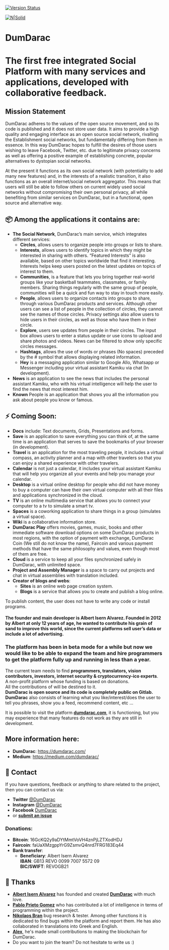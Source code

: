 [![Version Status](https://img.shields.io/badge/endpoint.svg?url=https://dumdarac.com/version-json.php&color=blueviolet&maxAge=3600&link=https://dumdarac.com/)](https://dumdarac.com/?p=lastest-updates)

[![N|Solid](https://img.dumdarac.com/logo/logo.ico)](https://dumdarac.com/)
# DumDarac
# The first free integrated Social Platform with many services and applications, developed with collaborative feedback.

## Mission Statement

DumDarac adheres to the values of the open source movement, and so its code is published and it does not store user data. It aims to provide a high quality and engaging interface as an open source social network, rivalling the Establishment social networks, but fundamentally differing from them in essence. In this way DumDarac hopes to fulfill the desires of those users wishing to leave Facebook, Twitter, etc. due to legitimate privacy concerns as well as offering a positive example of establishing concrete, popular alternatives to dystopian social networks.

At the present it functions as its own social network (with potentiality to add many new features) and, in the interests of a realistic transition, it also functions as an overall internet/social network aggregator. This means that users will still be able to follow others on current widely used social networks without compromising their own personal privacy, all while benefiting from similar services on DumDarac, but in a functional, open source and alternative way.

## 📦 Among the applications it contains are:
* **The Social Network**, DumDarac’s main service, which integrates different services:
    * **Circles**, allows users to organize people into groups or lists to share.
    * **Interests**, allows users to identify topics in which they might be interested in sharing with others. “Featured Interests” is also available, based on other topics worldwide that find it interesting. Interests helps keep users posted on the latest updates on topics of interest to them.
    * **Communities**, is a feature that lets you bring together real-world groups like your basketball teammates, classmates, or family members. Sharing things regularly with the same group of people, communities will be a quick and fun way to stay in touch more easily.
    * **People**, allows users to organize contacts into groups to share, through various DumDarac products and services. Although other users can see a list of people in the collection of circles, they cannot see the names of those circles. Privacy settings also allow users to hide users in their circles, as well as those who have them in their circle.
    * **Explore**, users see updates from people in their circles. The input box allows users to enter a status update or use icons to upload and share photos and videos. News can be filtered to show only specific circles messages.
    * **Hashtags**, allows the use of words or phrases (No spaces) preceded by the # symbol that allows displaying related information.
    * **Hey** is a messaging application similar to Google Allo, Whatsapp or Messenger including your virtual assistant Kamiku via chat (In development).
* **News** is an application to see the news that includes the personal assistant Kamiku, who with his virtual intelligence will help the user to find the news that most interest him.
* **Known** People is an application that shows you all the information you ask about people you know or famous.

## ⚡️ Coming Soon:
* **Docs** include: Text documents, Grids, Presentations and forms.
* **Save** is an application to save everything you can think of, at the same time is an application that serves to save the bookmarks of your browser (in development).
* **Travel** is an application for the most traveling people, it includes a virtual compass, an activity planner and a map with other travelers so that you can enjoy a shared experience with other travelers.
* **Calendar** is not just a calendar, it includes your virtual assistant Kamiku that will help you organize all your events and help you manage your calendar.
* **Desktop** is a virtual online desktop for people who did not have money to buy a computer can have their own virtual computer with all their files and applications synchronized in the cloud.
* **TV** is an online multimedia service that allows you to connect your computer to a tv to simulate a smart tv.
* **Spaces** is a coworking application to share things in a group (simulates a virtual space).
* **Wiki** is a collaborative information store.
* **DumDarac Play** offers movies, games, music, books and other immediate software download options on some DumDarac products in most regions, with the option of payment with exchange, DumDarac Coin (We still do not know the name), Faircoin and various payment methods that have the same philosophy and values, even though most of them are free.
* **Cloud** is a service to keep all your files synchronized safely in DumDarac, with unlimited space.
* **Project and Assembly Manager** is a space to carry out projects and chat in virtual assemblies with translation included.
* **Creator of blogs and webs**:
    * **Sites** is an online web page creation system.
    * **Blogs** is a service that allows you to create and publish a blog online.

To publish content, the user does not have to write any code or install programs.

#### The founder and main developer is Albert Isern Alvarez. Founded in 2012 by Albert at only 12 years of age, he wanted to contribute his grain of sand to improve this world, since the current platforms sell user’s data or include a lot of advertising.

### The platform has been in beta mode for a while but now we would like to be able to expand the team and hire programmers to get the platform fully up and running in less than a year.

The current team needs to find **programmers, translators, vision contributors, investors, internet security & cryptocurrency-ico experts**.<br/>
A non-profit platform whose funding is based on donations.<br/>
All the contributions of will be destined to it.<br/>
**DumDarac is open source and its code is completely public on Gitlab.**<br/>
**DumDarac** also consists of learning what you like/interest/does the user to tell you phrases, show you a feed, recommend content, etc …

It is possible to visit the platform [**dumdarac.com**](https://dumdarac.com/), it is functioning, but you may experience that many features do not work as they are still in development.

## More information here:
* **DumDarac**: https://dumdarac.com/
* **Medium**: https://medium.com/dumdarac/

## 💬 Contact
If you have questions, feedback or anything to share related to the project, then you can contact us via:
* **Twitter** [@DumDarac](https://twitter.com/DumDarac)
* **Instagram** [@DumDarac](https://instagram.com/DumDarac)
* **Facebook** [DumDarac](https://www.facebook.com/DumDarac)
* or [**submit an issue**](https://gitlab.com/DumDarac/DumDarac/issues/)

### Donations:
* **Bitcoin**: 16GcKQ2y9aDYtMmtVoVH4znPjLZTXodHDJ
* **Faircoin**: faUaXMzgppYrG9ZsmvQ4nrd7FRG183Eq44
* **Bank transfer**:
    * **Beneficiary**: Albert Isern Alvarez<br/>
    **IBAN**: GB13 REVO 0099 7007 5572 09<br/>
    **BIC/SWIFT**: REVOGB21

## :cake: Thanks
 * [**Albert Isern Alvarez**](https://gitlab.com/AlbertIsernAlvarez) has founded and created [**DumDarac**](https://dumdarac.com/) with much love.
 * [**Pablo Prieto Gomez**](https://www.huffingtonpost.es/author/pablo-prieto/) who has contributed a lot of intelligence in terms of programming within the project.
 * [**Nikolaos Bran**](http://www.nikbran.com/) bug research & tester. Among other functions it is dedicated to find bugs within the platform and report them. He has also collaborated in translations into Greek and English.
 * [**Alex**](https://joindiaspora.com/u/colegio4497), he's made small contributions to making the blockchain for DumDarac.
 * Do you want to join the team? Do not hesitate to write us :)
